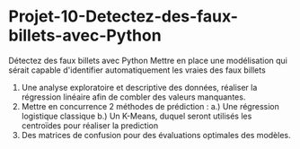 # Projet-10-Detectez-des-faux-billets-avec-Python
Détectez des faux billets avec Python
Mettre en place une modélisation qui sérait capable d'identifier automatiquement les vraies des faux billets
1. Une analyse exploratoire et descriptive des données, réaliser la régression linéaire afin de combler des valeurs manquantes.
2. Mettre en concurrence 2 méthodes de prédiction : 
	a.) Une régression logistique classique
	b.) Un K-Means, duquel seront utilisés les centroïdes pour 	réaliser la prediction
3. Des matrices de confusion pour des évaluations optimales des modèles. 
